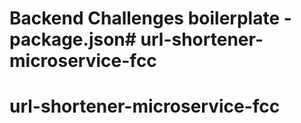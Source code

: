 # Backend Challenges boilerplate - package.json# url-shortener-microservice-fcc
# url-shortener-microservice-fcc
